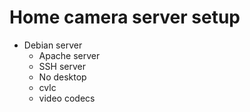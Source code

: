# Home camera server setup

* Debian server
  + Apache server
  + SSH server
  + No desktop
  + cvlc
  + video codecs
